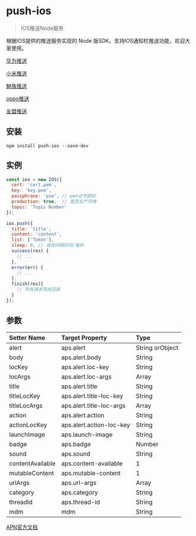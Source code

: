 # push-ios

> IOS推送Node服务

根据IOS提供的推送服务实现的 Node 版SDK。支持IOS通知栏推送功能，欢迎大家使用。

[华为推送](https://www.npmjs.com/package/push-huawei)

[小米推送](https://www.npmjs.com/package/push-xiaomi)

[魅族推送](https://www.npmjs.com/package/push-meizu)

[oppo推送](https://www.npmjs.com/package/push-oppo)

[友盟推送](https://www.npmjs.com/package/push-umeng)

## 安装
```
npm install push-ios --save-dev
```

## 实例
```javascript
const ios = new IOS({
  cert: 'cert.pem',
  key: 'key.pem',
  passphrase: 'psw', // pem证书密码
  production: true,  // 是否生产环境
  topic: 'Topic Number'
});

ios.push({
  title: 'title',
  content: 'content',
  list: ['Token'],
  sleep: 0, // 请求间隔时间/毫秒
  success(res) {
    // ...
  },
  error(err) {
    // ...
  },
  finish(res){
    // 所有请求完成回调
  }
});
```

## 参数

| Setter Name | Target Property | Type |
|:----|:----|:----|
|alert|aps.alert|String orObject|
|body|aps.alert.body|String|
|locKey|aps.alert.loc-key|String|
|locArgs|aps.alert.loc-args|Array|
|title|aps.alert.title|String|
|titleLocKey|aps.alert.title-loc-key|String|
|titleLocArgs|aps.alert.title-loc-args|Array|
|action|aps.alert.action|String|
|actionLocKey|aps.alert.action-loc-key|String|
|launchImage|aps.launch-image|String|
|badge|aps.badge|Number|
|sound|aps.sound|String|
|contentAvailable|aps.content-available|1|
|mutableContent|aps.mutable-content|1|
|urlArgs|aps.url-args|Array|
|category|aps.category|String|
|threadId|aps.thread-id|String|
|mdm|mdm|String|


[APN官方文档](https://github.com/node-apn/node-apn/blob/master/doc/notification.markdown)